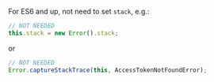 For ES6 and up, not need to set `stack`, e.g.:

```typescript
// NOT NEEDED
this.stack = new Error().stack;
```

or

```typescript
// NOT NEEDED
Error.captureStackTrace(this, AccessTokenNotFoundError);
```
